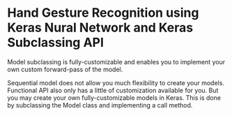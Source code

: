 # Hand Gesture Recognition using Keras Nural Network and Keras Subclassing API

Model subclassing is fully-customizable and enables you to implement your own custom forward-pass of the model.

Sequential model does not allow you much flexibility to create your models. Functional API also only has a little of customization available for you. But you may create your own fully-customizable models in Keras. This is done by subclassing the Model class and implementing a call method.
